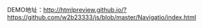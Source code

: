 DEMO地址：http://htmlpreview.github.io/?https://github.com/w2b23333/js/blob/master/Navigatio/index.html
